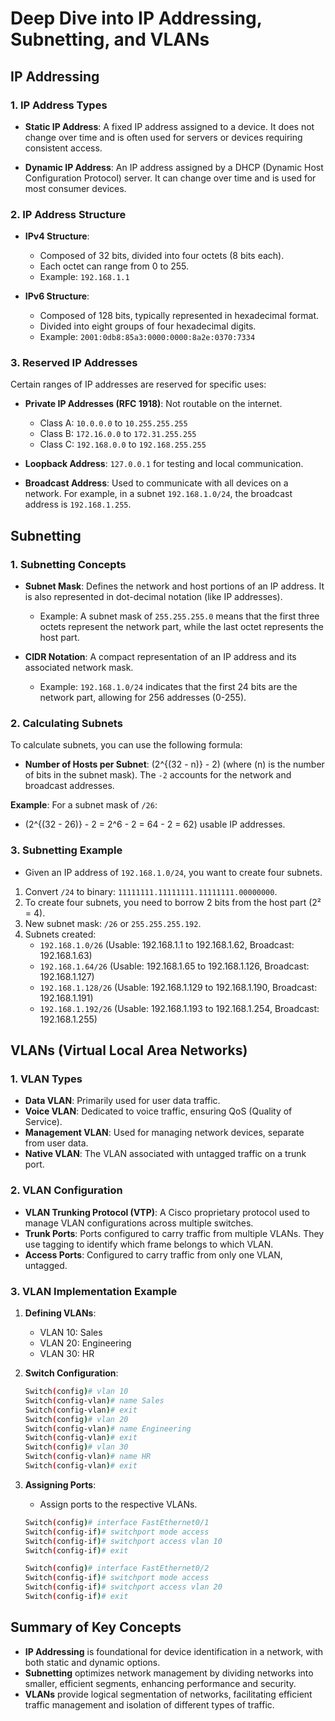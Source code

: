 
# Deep Dive into IP Addressing, Subnetting, and VLANs

## IP Addressing

### 1. IP Address Types
- **Static IP Address**: A fixed IP address assigned to a device. It does not change over time and is often used for servers or devices requiring consistent access.
  
- **Dynamic IP Address**: An IP address assigned by a DHCP (Dynamic Host Configuration Protocol) server. It can change over time and is used for most consumer devices.

### 2. IP Address Structure
- **IPv4 Structure**:
  - Composed of 32 bits, divided into four octets (8 bits each). 
  - Each octet can range from 0 to 255.
  - Example: `192.168.1.1`
  
- **IPv6 Structure**:
  - Composed of 128 bits, typically represented in hexadecimal format.
  - Divided into eight groups of four hexadecimal digits.
  - Example: `2001:0db8:85a3:0000:0000:8a2e:0370:7334`

### 3. Reserved IP Addresses
Certain ranges of IP addresses are reserved for specific uses:
- **Private IP Addresses (RFC 1918)**: Not routable on the internet.
  - Class A: `10.0.0.0` to `10.255.255.255`
  - Class B: `172.16.0.0` to `172.31.255.255`
  - Class C: `192.168.0.0` to `192.168.255.255`

- **Loopback Address**: `127.0.0.1` for testing and local communication.

- **Broadcast Address**: Used to communicate with all devices on a network. For example, in a subnet `192.168.1.0/24`, the broadcast address is `192.168.1.255`.

## Subnetting

### 1. Subnetting Concepts
- **Subnet Mask**: Defines the network and host portions of an IP address. It is also represented in dot-decimal notation (like IP addresses).
  - Example: A subnet mask of `255.255.255.0` means that the first three octets represent the network part, while the last octet represents the host part.

- **CIDR Notation**: A compact representation of an IP address and its associated network mask.
  - Example: `192.168.1.0/24` indicates that the first 24 bits are the network part, allowing for 256 addresses (0-255).

### 2. Calculating Subnets
To calculate subnets, you can use the following formula:
- **Number of Hosts per Subnet**: \(2^{(32 - n)} - 2\) (where \(n\) is the number of bits in the subnet mask). The `-2` accounts for the network and broadcast addresses.

**Example**:
For a subnet mask of `/26`:
- \(2^{(32 - 26)} - 2 = 2^6 - 2 = 64 - 2 = 62\) usable IP addresses.

### 3. Subnetting Example
- Given an IP address of `192.168.1.0/24`, you want to create four subnets.
  
1. Convert `/24` to binary: `11111111.11111111.11111111.00000000`.
2. To create four subnets, you need to borrow 2 bits from the host part (2² = 4).
3. New subnet mask: `/26` or `255.255.255.192`.
4. Subnets created:
   - `192.168.1.0/26` (Usable: 192.168.1.1 to 192.168.1.62, Broadcast: 192.168.1.63)
   - `192.168.1.64/26` (Usable: 192.168.1.65 to 192.168.1.126, Broadcast: 192.168.1.127)
   - `192.168.1.128/26` (Usable: 192.168.1.129 to 192.168.1.190, Broadcast: 192.168.1.191)
   - `192.168.1.192/26` (Usable: 192.168.1.193 to 192.168.1.254, Broadcast: 192.168.1.255)

## VLANs (Virtual Local Area Networks)

### 1. VLAN Types
- **Data VLAN**: Primarily used for user data traffic. 
- **Voice VLAN**: Dedicated to voice traffic, ensuring QoS (Quality of Service).
- **Management VLAN**: Used for managing network devices, separate from user data.
- **Native VLAN**: The VLAN associated with untagged traffic on a trunk port.

### 2. VLAN Configuration
- **VLAN Trunking Protocol (VTP)**: A Cisco proprietary protocol used to manage VLAN configurations across multiple switches.
- **Trunk Ports**: Ports configured to carry traffic from multiple VLANs. They use tagging to identify which frame belongs to which VLAN.
- **Access Ports**: Configured to carry traffic from only one VLAN, untagged.

### 3. VLAN Implementation Example
1. **Defining VLANs**:
   - VLAN 10: Sales
   - VLAN 20: Engineering
   - VLAN 30: HR

2. **Switch Configuration**:
   ```bash
   Switch(config)# vlan 10
   Switch(config-vlan)# name Sales
   Switch(config-vlan)# exit
   Switch(config)# vlan 20
   Switch(config-vlan)# name Engineering
   Switch(config-vlan)# exit
   Switch(config)# vlan 30
   Switch(config-vlan)# name HR
   Switch(config-vlan)# exit
   ```

3. **Assigning Ports**:
   - Assign ports to the respective VLANs.
   ```bash
   Switch(config)# interface FastEthernet0/1
   Switch(config-if)# switchport mode access
   Switch(config-if)# switchport access vlan 10
   Switch(config-if)# exit

   Switch(config)# interface FastEthernet0/2
   Switch(config-if)# switchport mode access
   Switch(config-if)# switchport access vlan 20
   Switch(config-if)# exit
   ```

## Summary of Key Concepts
- **IP Addressing** is foundational for device identification in a network, with both static and dynamic options.
- **Subnetting** optimizes network management by dividing networks into smaller, efficient segments, enhancing performance and security.
- **VLANs** provide logical segmentation of networks, facilitating efficient traffic management and isolation of different types of traffic.
